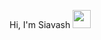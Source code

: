 Hi, I'm Siavash <img src="https://github.com/TheDudeThatCode/TheDudeThatCode/blob/master/Assets/Hi.gif" width="29px">

